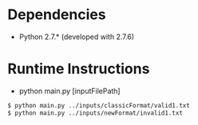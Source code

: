 # Dependencies
 - Python 2.7.* (developed with 2.7.6)

# Runtime Instructions

 - python main.py [inputFilePath]

 ```sh
$ python main.py ../inputs/classicFormat/valid1.txt
$ python main.py ../inputs/newFormat/invalid1.txt
```
